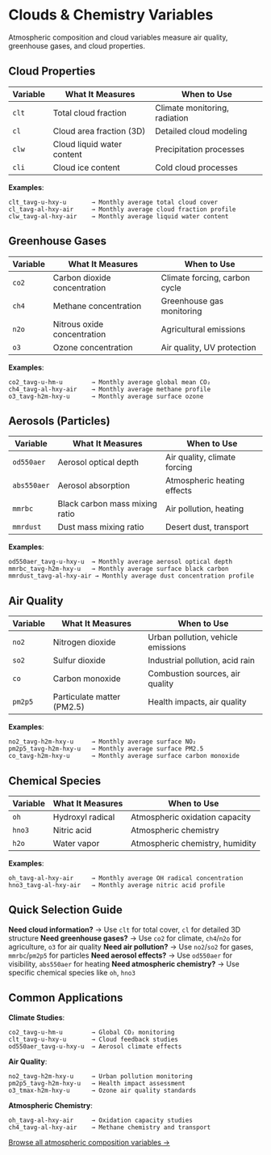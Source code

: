 # Clouds & Chemistry Variables

Atmospheric composition and cloud variables measure air quality, greenhouse gases, and cloud properties.

## Cloud Properties

| Variable | What It Measures | When to Use |
|----------|------------------|-------------|
| `clt` | Total cloud fraction | Climate monitoring, radiation |
| `cl` | Cloud area fraction (3D) | Detailed cloud modeling |
| `clw` | Cloud liquid water content | Precipitation processes |
| `cli` | Cloud ice content | Cold cloud processes |

**Examples**:
```
clt_tavg-u-hxy-u       → Monthly average total cloud cover
cl_tavg-al-hxy-air     → Monthly average cloud fraction profile
clw_tavg-al-hxy-air    → Monthly average liquid water content
```

## Greenhouse Gases

| Variable | What It Measures | When to Use |
|----------|------------------|-------------|
| `co2` | Carbon dioxide concentration | Climate forcing, carbon cycle |
| `ch4` | Methane concentration | Greenhouse gas monitoring |
| `n2o` | Nitrous oxide concentration | Agricultural emissions |
| `o3` | Ozone concentration | Air quality, UV protection |

**Examples**:
```
co2_tavg-u-hm-u        → Monthly average global mean CO₂
ch4_tavg-al-hxy-air    → Monthly average methane profile
o3_tavg-h2m-hxy-u      → Monthly average surface ozone
```

## Aerosols (Particles)

| Variable | What It Measures | When to Use |
|----------|------------------|-------------|
| `od550aer` | Aerosol optical depth | Air quality, climate forcing |
| `abs550aer` | Aerosol absorption | Atmospheric heating effects |
| `mmrbc` | Black carbon mass mixing ratio | Air pollution, heating |
| `mmrdust` | Dust mass mixing ratio | Desert dust, transport |

**Examples**:
```
od550aer_tavg-u-hxy-u  → Monthly average aerosol optical depth
mmrbc_tavg-h2m-hxy-u   → Monthly average surface black carbon
mmrdust_tavg-al-hxy-air → Monthly average dust concentration profile
```

## Air Quality

| Variable | What It Measures | When to Use |
|----------|------------------|-------------|
| `no2` | Nitrogen dioxide | Urban pollution, vehicle emissions |
| `so2` | Sulfur dioxide | Industrial pollution, acid rain |
| `co` | Carbon monoxide | Combustion sources, air quality |
| `pm2p5` | Particulate matter (PM2.5) | Health impacts, air quality |

**Examples**:
```
no2_tavg-h2m-hxy-u     → Monthly average surface NO₂
pm2p5_tavg-h2m-hxy-u   → Monthly average surface PM2.5
co_tavg-h2m-hxy-u      → Monthly average surface carbon monoxide
```

## Chemical Species

| Variable | What It Measures | When to Use |
|----------|------------------|-------------|
| `oh` | Hydroxyl radical | Atmospheric oxidation capacity |
| `hno3` | Nitric acid | Atmospheric chemistry |
| `h2o` | Water vapor | Atmospheric chemistry, humidity |

**Examples**:
```
oh_tavg-al-hxy-air     → Monthly average OH radical concentration
hno3_tavg-al-hxy-air   → Monthly average nitric acid profile
```

## Quick Selection Guide

**Need cloud information?** → Use `clt` for total cover, `cl` for detailed 3D structure
**Need greenhouse gases?** → Use `co2` for climate, `ch4`/`n2o` for agriculture, `o3` for air quality
**Need air pollution?** → Use `no2`/`so2` for gases, `mmrbc`/`pm2p5` for particles
**Need aerosol effects?** → Use `od550aer` for visibility, `abs550aer` for heating
**Need atmospheric chemistry?** → Use specific chemical species like `oh`, `hno3`

## Common Applications

**Climate Studies**:
```
co2_tavg-u-hm-u        → Global CO₂ monitoring
clt_tavg-u-hxy-u       → Cloud feedback studies
od550aer_tavg-u-hxy-u  → Aerosol climate effects
```

**Air Quality**:
```
no2_tavg-h2m-hxy-u     → Urban pollution monitoring
pm2p5_tavg-h2m-hxy-u   → Health impact assessment
o3_tmax-h2m-hxy-u      → Ozone air quality standards
```

**Atmospheric Chemistry**:
```
oh_tavg-al-hxy-air     → Oxidation capacity studies
ch4_tavg-al-hxy-air    → Methane chemistry and transport
```

[Browse all atmospheric composition variables →](https://github.com/WCRP-CMIP/Variable-Registry/tree/main/src-data/variable-root)